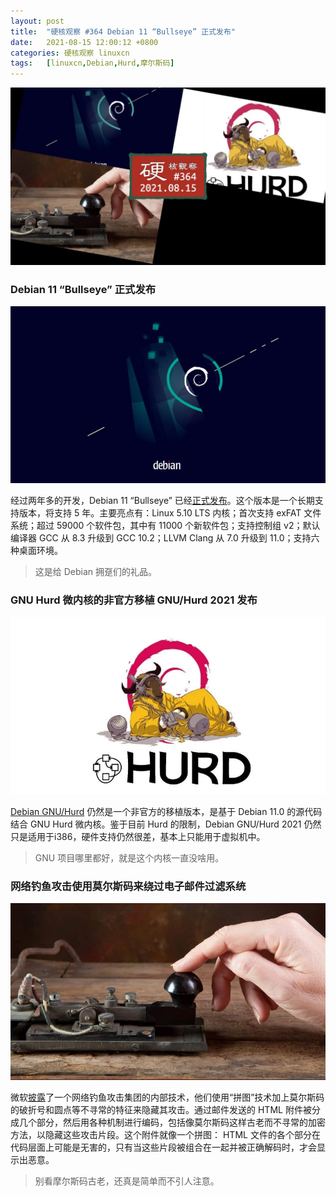```yaml
---
layout: post
title:	"硬核观察 #364 Debian 11 “Bullseye” 正式发布"
date:	2021-08-15 12:00:12 +0800 
categories:	硬核观察 linuxcn 
tags:	[linuxcn,Debian,Hurd,摩尔斯码]
---
```



![](/Asserts/Images/album/202108/15/115907n91vwmffa61qrzb5.jpg)


### Debian 11 “Bullseye” 正式发布


![](/Asserts/Images/album/202108/15/115920p9kyiuy9n8jziksv.jpg)


经过两年多的开发，Debian 11 “Bullseye” 已经[正式发布](https://www.debian.org/News/2021/20210814)。这个版本是一个长期支持版本，将支持 5 年。主要亮点有：Linux 5.10 LTS 内核；首次支持 exFAT 文件系统；超过 59000 个软件包，其中有 11000 个新软件包；支持控制组 v2；默认编译器 GCC 从 8.3 升级到 GCC 10.2；LLVM Clang 从 7.0 升级到 11.0；支持六种桌面环境。



> 
> 这是给 Debian 拥趸们的礼品。
> 
> 
> 


### GNU Hurd 微内核的非官方移植 GNU/Hurd 2021 发布


![](/Asserts/Images/album/202108/15/115939djururcccjab1jp3.jpg)


[Debian GNU/Hurd](https://lists.debian.org/debian-hurd/2021/08/msg00040.html) 仍然是一个非官方的移植版本，是基于 Debian 11.0 的源代码结合 GNU Hurd 微内核。鉴于目前 Hurd 的限制，Debian GNU/Hurd 2021 仍然只是适用于i386，硬件支持仍然很差，基本上只能用于虚拟机中。



> 
> GNU 项目哪里都好，就是这个内核一直没啥用。
> 
> 
> 


### 网络钓鱼攻击使用莫尔斯码来绕过电子邮件过滤系统


![](/Asserts/Images/album/202108/15/115958tba14b9mbb111v68.jpg)


微软[披露](https://www.zdnet.com/article/this-unique-phishing-attack-uses-morse-code-to-hide-its-approach/)了一个网络钓鱼攻击集团的内部技术，他们使用“拼图”技术加上莫尔斯码的破折号和圆点等不寻常的特征来隐藏其攻击。通过邮件发送的 HTML 附件被分成几个部分，然后用各种机制进行编码，包括像莫尔斯码这样古老而不寻常的加密方法，以隐藏这些攻击片段。这个附件就像一个拼图： HTML 文件的各个部分在代码层面上可能是无害的，只有当这些片段被组合在一起并被正确解码时，才会显示出恶意。



> 
> 别看摩尔斯码古老，还真是简单而不引人注意。
> 
> 
>
